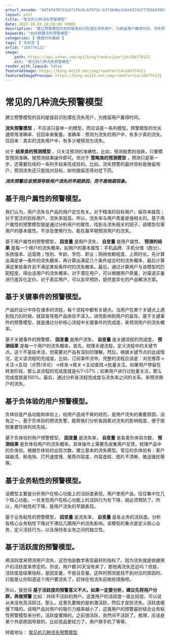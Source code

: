 ```yaml
---
arturl_encode: "68747470733a2f2f626c6f672e:6373646e2e6e65742f77656978696e5f34313838323839302f:61727469636c652f64657461696c732f313034373734313231"
layout: post
title: "常见的几种流失预警模型"
date: 2022-10-28 20:20:06 +0800
description: "建立预警模型的目的是提前识别潜在流失用户，为挽留用户赢得时间。流失预警模型，不应该只是单一的模型，而"
keywords: "如何搭建流失预警模型"
categories: ['数据分析基础']
tags: ['无标签']
artid: "104774121"
image:
    path: https://api.vvhan.com/api/bing?rand=sj&artid=104774121
    alt: "常见的几种流失预警模型"
render_with_liquid: false
featuredImage: https://bing.ee123.net/img/rand?artid=104774121
featuredImagePreview: https://bing.ee123.net/img/rand?artid=104774121
---
```


# 常见的几种流失预警模型

建立预警模型的目的是提前识别潜在流失用户，为挽留用户赢得时间。
  
**流失预警模型**
，不应该只是单一的模型，而应该是一系列模型。预警模型的优劣通常用准确率、召回率来衡量。准确率：预测为流失的用户中，有多少真的流失。召回率：真实的流失用户中，有多少被预测为流失。
  
对于
**结果类的预测模型**
，只关注预测的准确性。比如，预测股票的涨跌，只要模型预测准确，按预测结果操作即可。但对于
**策略类的预测模型**
，预测只是第一步，还需要后续的一系列手段来完成目的。比如，流失预警的最终目标是挽留用户，预测流失还只是找对目标，如何挽留还得对症下药。
  
***流失预警应该预测导致用户流失的早期原因，而不是晚期现象。***

## 基于用户属性的预警模型。

我们认为，用户流失与产品的用户定位有关。对于精准的目标用户，留存率就高；对于宽泛的目标用户，流失率就高。所以，流失率与用户质量是强相关的。基于用户属性的预警模型就是通过分析用户的属性，找到与流失相关的因子。该模型仅需用户的基本属性，不涉及使用行为，能在最早期预测用户的流失。
  
基于用户属性的预警模型，
**因变量**
是用户流失，
**自变量**
是用户属性，
**预测的结果**
是每一个用户的流失概率。如用户的基本属性：手机品牌、手机分值（跑分）、系统版本、运营商；性别、年龄、学历、职业；网络依赖程度、上网时长。先计算出满足单一条件的流失概率，再计算出满足几个条件组合时的流失概率，最后计算满足某些条件且不满足某些条件时的流失概率。最后，通过计算用户与该模型的匹配程度，得出该用户的流失概率。对于潜在用户，可以根据用户质量，对渠道买量进行差异化定价。对于真实用户，可以及早预防，提供差异化的产品解决方案。

## 基于关键事件的预警模型。

产品的设计中存在诸多的流程，每个流程中都有关键点。当用户在某个关键点上遇到阻力的时候，就容易导致产品体验不深入，进而影响到用户的留存。基于关键事件的预警模型，就是通过分析核心流程中关键事件的完成度，来预测用户的流失概率。
  
基于关键事件的预警模，
**因变量**
是用户流失，
**自变量**
是关键流程的完成度，
**预测结果**
是每一个用户的流失概率。首先，梳理关键流程，定义流程中的关键节点。这个不是技术活，但需要对产品有深刻的理解。然后，根据关键节点的达成情况，定义该流程的完成度。比如，订阅事件流中，完整的流程应该是：浏览推荐→关注→互动（点赞/评论）→转发→取关→主动查找→批量关注。如果用户停留在转发阶段，那么该流程的完成度就是4/7=57%；如果用户进行过批量关注，那么完成度就是100%。最后，通过分析各流程完成度与流失率之间的关系，来预测用户的流失。

## 基于负体验的用户预警模型。

负体验是产品功能和体验上，给用户造成不爽的经历，是用户流失的重要原因，没有之一。基于负体验的预流失警，能帮我们分析各因素对流失的影响程度，便于按照重要性排列优先级。
  
基于负体验的用户预警模型，
**因变量**
是流失率，
**自变量**
是各类负体验次数，
**预测结果**
是负体验用户的流失概率。具体操作上需要先收集用户反馈，梳理产品中的负体验。根据负体验的出现次数，建立基本的流失模型。常见的负体验有：客户端崩溃、耗电快、打开速度慢、推荐内容差、内容虚假、图片不清晰、推送骚扰等等。

## 基于业务粘性的预警模型。

该模型主要是分析用户在核心功能上的活跃度表现。用户使用产品，往往集中在几个核心功能。一旦发现用户在核心功能上的活跃行为有下降，就必须预防了。所以，用户粘性的下降，是用户流失的早期表现。
  
基于业务粘性的预警模型，
**因变量**
是流失率，
**自变量**
是各业务的活跃度。分析各核心业务粘性下降对于滞后几期用户的流失影响。该模型的重点是定义核心业务，定义活跃行为，以及保持各业务之间的独立性。

## 基于活跃度的预警模型。

用活跃度来预测用户流失，这恐怕是数学表现最好的指标了。因为流失就是依据用户的活跃度来界定的。你说，用户都30天没有来了，那他离流失还远吗？但是，活跃度是结果指标，是因变量，不是自变量。这样的预测是找不到对应的原因的，只能是让你知道这个用户要流失了，赶快在他流失前做些措施吧。
  
所以，我觉得
**基于活跃度的预警意义不大，如果一定要分析，建议先将用户分群，再做预警**
比如：持续不活跃的用户。这类用户的活跃度一直比较低，可以说从来没有高活跃过。那么，这里先要做的是刺激活跃，然后才是防流失。活跃度缓慢下降的。说明产品对用户的吸引力越来越小了，这类用户的预警最好结合业务粘性预警模型来分析。活跃度骤降的。之前很活跃，突然间不活跃了。推理，应该是某个外部原因导致的，比如竞品更给力了，用户换手机了等等。

转载地址：
[常见的几种流失预警模型](https://zhuanlan.zhihu.com/p/40131248)